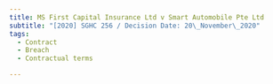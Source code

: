 ```yaml
---
title: MS First Capital Insurance Ltd v Smart Automobile Pte Ltd
subtitle: "[2020] SGHC 256 / Decision Date: 20\_November\_2020"
tags:
  - Contract
  - Breach
  - Contractual terms

---
```


